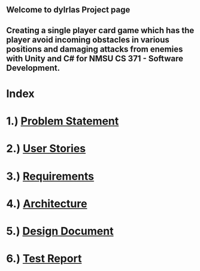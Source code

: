 ## Welcome to dylrlas Project page

## Creating a single player card game which has the player avoid incoming obstacles in various positions and damaging attacks from enemies with Unity and C# for NMSU CS 371 - Software Development.


# Index
# 1.) [Problem Statement](https://dylrlas.github.io/finalProject/problem)
# 2.) [User Stories](https://dylrlas.github.io/finalProject/userstories)
# 3.) [Requirements](https://dylrlas.github.io/finalProject/requirements)
# 4.) [Architecture](https://dylrlas.github.io/finalProject/architecture)
# 5.) [Design Document](https://dylrlas.github.io/finalProject/design)
# 6.) [Test Report](https://dylrlas.github.io/finalProject/testreprt)

















